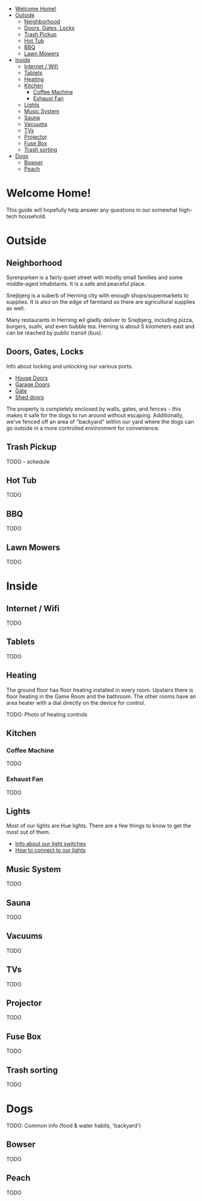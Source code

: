 - [Welcome Home!](#welcome-home)
- [Outside](#outside)
  - [Neighborhood](#neighborhood)
  - [Doors, Gates, Locks](#doors-gates-locks)
  - [Trash Pickup](#trash-pickup)
  - [Hot Tub](#hot-tub)
  - [BBQ](#bbq)
  - [Lawn Mowers](#lawn-mowers)
- [Inside](#inside)
  - [Internet / Wifi](#internet--wifi)
  - [Tablets](#tablets)
  - [Heating](#heating)
  - [Kitchen](#kitchen)
    - [Coffee Machine](#coffee-machine)
    - [Exhaust Fan](#exhaust-fan)
  - [Lights](#lights)
  - [Music System](#music-system)
  - [Sauna](#sauna)
  - [Vacuums](#vacuums)
  - [TVs](#tvs)
  - [Projector](#projector)
  - [Fuse Box](#fuse-box)
  - [Trash sorting](#trash-sorting)
- [Dogs](#dogs)
  - [Bowser](#bowser)
  - [Peach](#peach)
# Welcome Home!

This guide will hopefully help answer any questions in our somewhat high-tech household.

# Outside

## Neighborhood

Syrenparken is a fairly quiet street with mostly small families and some middle-aged inhabitants. It is a safe and peaceful place.

Snejbjerg is a suberb of Herning city with enough shops/supermarkets to supplies. It is also on the edge of farmland so there are agricultural supplies as well.

Many restaurants in Herning wil gladly deliver to Snejbjerg, including pizza, burgers, sushi, and even bubble tea. Herning is about 5 kilometers east and can be reached by public transit (bus).

## Doors, Gates, Locks

Info about locking and unlocking our various ports.

- [House Doors](./doors.md#doors)
- [Garage Doors](./doors.md#garage-doors)
- [Gate](./doors.md#gate)
- [Shed doors](./doors.md#shed-doors)

The property is completely enclosed by walls, gates, and fences - this makes it safe for the dogs to run around without escaping.
Additionally, we've fenced off an area of "backyard" within our yard where the dogs can go outside in a more controlled environment for convenience.

## Trash Pickup
TODO - schedule

## Hot Tub

TODO

## BBQ

TODO
## Lawn Mowers

TODO

# Inside

## Internet / Wifi

TODO
## Tablets

TODO

## Heating

The ground floor has floor heating installed in every room. Upstairs there is floor heating in the Game Room and the bathroom.
The other rooms have an area heater with a dial directly on the device for control. 

TODO: Photo of heating controls

## Kitchen
### Coffee Machine

TODO

### Exhaust Fan

TODO

## Lights

Most of our lights are Hue lights. There are a few things to know to get the most out of them.

- [Info about our light switches](./lights.md#manual-control)
- [How to connect to our lights](./lights.md#app)

## Music System

TODO

## Sauna

TODO

## Vacuums

TODO
## TVs

TODO
## Projector

TODO

## Fuse Box

TODO

## Trash sorting

TODO

# Dogs

TODO: Common info (food & water habits, 'backyard')

## Bowser

TODO

## Peach

TODO